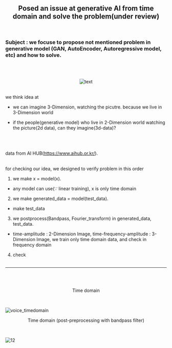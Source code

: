 <p align="center">
 
 <h2 align="center">Posed an issue at generative AI from time domain and solve the problem(under review)</h2>
</p>
<br/>

### Subject : we focuse to propose not mentioned problem in generative model (GAN, AutoEncoder, Autoregressive model, etc) and how to solve.

<br/> 
<br/>
<p align="center">



  <img src="https://user-images.githubusercontent.com/81897022/211502477-85377e52-3b0a-45d2-b0f7-a804f39535b8.png" alt="text" width="number" />

<br/>
<br/>

we think idea at


* we can imagine 3-Dimension, watching the picutre. because we live in 3-Dimension world

* if the people(generative model) who live in 2-Dimension world watching the picture(2d data), can they imagine(3d-data)?

<br/><br/>

data from AI HUB(https://www.aihub.or.kr/).
<br/><br/>


for checking our idea, we designed to verify problem in this order


1.  we make x = model(x).
* any model can use(∵ linear training), x is only time domain
2. we make generated_data = model(test_data).
* make test_data
3.  we postprocess(Bandpass, Fourier_transform) in generated_data, test_data.
* time-amplitude : 2-Dimension Image, time-frequency-amplitude : 3-Dimension Image, we train only time domain data, and check in frequency domain
4.  check
<br/><br/>
***
<br/><br/>

<div align="center"> 

Time domain

</div>
<br/>

![voice_timedomain](https://user-images.githubusercontent.com/81897022/211230617-fb9ee75d-636f-43ef-90e8-0a6b75804951.png)

<div align="center"> 

Time domain (post-preprocessing with bandpass filter)

</div>
<br/>

![12](https://user-images.githubusercontent.com/81897022/211232095-92e25bb8-7ab6-4dae-a7fc-c9584c20b4f4.png)


